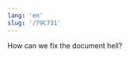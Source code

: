 ```yaml
---
lang: 'en'
slug: '/79C731'
---
```


How can we fix the document hell?

<head>
  <html lang="en-US"/>
</head>
